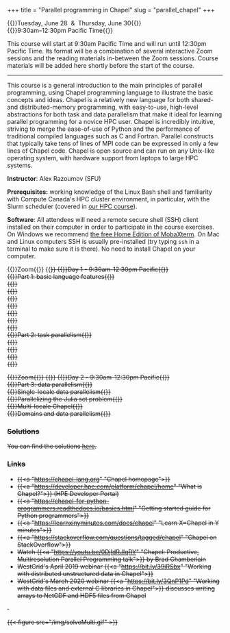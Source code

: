 +++
title = "Parallel programming in Chapel"
slug = "parallel_chapel"
+++

{{<cor>}}Tuesday, June 28 &nbsp;&&nbsp; Thursday, June 30{{</cor>}}\
{{<cgr>}}9:30am–12:30pm Pacific Time{{</cgr>}}

This course will start at 9:30am Pacific Time and will run until 12:30pm Pacific Time. Its format will be a
combination of several interactive Zoom sessions and the reading materials in-between the Zoom
sessions. Course materials will be added here shortly before the start of the course.

---

This course is a general introduction to the main principles of parallel programming, using Chapel programming
language to illustrate the basic concepts and ideas. Chapel is a relatively new language for both shared- and
distributed-memory programming, with easy-to-use, high-level abstractions for both task and data parallelism
that make it ideal for learning parallel programming for a novice HPC user. Chapel is incredibly intuitive,
striving to merge the ease-of-use of Python and the performance of traditional compiled languages such as C
and Fortran. Parallel constructs that typically take tens of lines of MPI code can be expressed in only a few
lines of Chapel code. Chapel is open source and can run on any Unix-like operating system, with hardware
support from laptops to large HPC systems.

**Instructor**: Alex Razoumov (SFU)

**Prerequisites:** working knowledge of the Linux Bash shell and familiarity with Compute Canada's HPC cluster
  environment, in particular, with the Slurm scheduler (covered in [our HPC course](../basics_hpc)).

**Software**: All attendees will need a remote secure shell (SSH) client installed on their computer in order
to participate in the course exercises. On Windows we recommend
[the free Home Edition of MobaXterm](https://mobaxterm.mobatek.net/download.html). On Mac and Linux computers
SSH is usually pre-installed (try typing `ssh` in a terminal to make sure it is there). No need to install
Chapel on your computer.






<!-- {{<cor>}}Zoom{{</cor>}} {{<s>}} {{<cgr>}}Day 1 - 9:30am-12:30pm Pacific{{</cgr>}} \ -->
<!-- {{<chap>}}Part 1: basic language features{{</chap>}} \ -->
<!-- {{<nolinktitle>}}Introduction to Chapel{{</nolinktitle>}} \ -->
<!-- {{<nolinktitle>}}Basic syntax and variables{{</nolinktitle>}} \ -->
<!-- {{<nolinktitle>}}Ranges and arrays{{</nolinktitle>}} \ -->
<!-- {{<nolinktitle>}}Conditional statements{{</nolinktitle>}} \ -->
<!-- {{<nolinktitle>}}Getting started with loops{{</nolinktitle>}} \ -->
<!-- {{<nolinktitle>}}Measuring code performance{{</nolinktitle>}} \ -->
<!-- {{<chap>}}Part 2: task parallelism{{</chap>}} \ -->
<!-- {{<nolinktitle>}}Intro to parallel computing{{</nolinktitle>}} \ -->
<!-- {{<nolinktitle>}}Fire-and-forget tasks{{</nolinktitle>}} \ -->
<!-- {{<nolinktitle>}}Synchronization of threads{{</nolinktitle>}} \ -->
<!-- {{<nolinktitle>}}Task-parallelizing the heat transfer solver{{</nolinktitle>}} -->

{{<cor>}}Zoom{{</cor>}} {{<s>}} {{<cgr>}}Day 1 - 9:30am-12:30pm Pacific{{</cgr>}} \
{{<chap>}}Part 1: basic language features{{</chap>}} \
{{<linktitle url="../chapel/chapel-01-intro" text="Introduction to Chapel">}} \
{{<linktitle url="../chapel/chapel-02-variables" text="Basic syntax and variables">}} \
{{<linktitle url="../chapel/chapel-03-ranges-and-arrays" text="Ranges and arrays">}} \
{{<linktitle url="../chapel/chapel-04-conditions" text="Conditional statements">}} \
{{<linktitle url="../chapel/chapel-05-loops" text="Getting started with loops">}} \
{{<linktitle url="../chapel/chapel-06-command-line-arguments" text="Using command-line arguments">}} \
{{<linktitle url="../chapel/chapel-07-timing" text="Measuring code performance">}} \
{{<chap>}}Part 2: task parallelism{{</chap>}} \
{{<linktitle url="../chapel/chapel-08-intro-parallel" text="Intro to parallel computing">}} \
{{<linktitle url="../chapel/chapel-09-fire-and-forget-tasks" text="Fire-and-forget tasks">}} \
{{<linktitle url="../chapel/chapel-10-synchronising-threads" text="Synchronization of threads">}} \
{{<linktitle url="../chapel/chapel-11-task-parallel-heat-transfer" text="Task-parallelizing the heat transfer solver">}}







{{<cor>}}Zoom{{</cor>}} {{<s>}} {{<cgr>}}Day 2 - 9:30am-12:30pm Pacific{{</cgr>}} \
{{<chap>}}Part 3: data parallelism{{</chap>}} \
{{<nolinktitle>}}Single-locale data parallelism{{</nolinktitle>}} \
{{<nolinktitle>}}Parallelizing the Julia set problem{{</nolinktitle>}} \
{{<nolinktitle>}}Multi-locale Chapel{{</nolinktitle>}} \
{{<nolinktitle>}}Domains and data parallelism{{</nolinktitle>}}

<!-- {{<cor>}}Zoom{{</cor>}} {{<s>}} {{<cgr>}}Day 2 - 9:30am-12:30pm Pacific{{</cgr>}} \ -->
<!-- {{<chap>}}Part 3: data parallelism{{</chap>}} \ -->
<!-- {{<linktitle url="../chapel/chapel-12-single-locale-data-parallel" text="Single-locale data parallelism">}} \ -->
<!-- {{<linktitle url="../chapel/chapel-13-julia-set" text="Parallelizing the Julia set problem">}} \ -->
<!-- {{<linktitle url="../chapel/chapel-14-multi-locale-chapel" text="Multi-locale Chapel">}} \ -->
<!-- {{<linktitle url="../chapel/chapel-15-domains-and-data-parallel" text="Domains and data parallelism">}} -->






### Solutions

You can find the solutions [here](../../solutions-chapel).




### Links

- {{<a "https://chapel-lang.org" "Chapel homepage">}}
- {{<a "https://developer.hpe.com/platform/chapel/home" "What is Chapel?">}} (HPE Developer Portal)
- {{<a "https://chapel-for-python-programmers.readthedocs.io/basics.html" "Getting started guide for Python programmers">}}
- {{<a "https://learnxinyminutes.com/docs/chapel" "Learn X=Chapel in Y minutes">}}
- {{<a "https://stackoverflow.com/questions/tagged/chapel" "Chapel on StackOverflow">}}
- Watch {{<a "https://youtu.be/0DjIdRJIqRY" "Chapel: Productive, Multiresolution Parallel Programming talk">}} by Brad Chamberlain
- WestGrid's April 2019 webinar {{<a "https://bit.ly/39iRSbx" "Working with distributed unstructured data in Chapel">}}
- WestGrid's March 2020 webinar {{<a "https://bit.ly/3QnP1Pd" "Working with data files and external C libraries in Chapel">}} discusses writing arrays to NetCDF and HDF5 files from Chapel

&nbsp;





<!-- * Binary I/O: check https://chapel-lang.org/publications/ParCo-Larrosa.pdf -->

<!-- * advanced: take a simple 2D or 3D non-linear problem, linearize it, implement a parallel multi-locale -->
<!--   linear solver entirely in Chapel -->




{{< figure src="/img/solveMulti.gif" >}}
